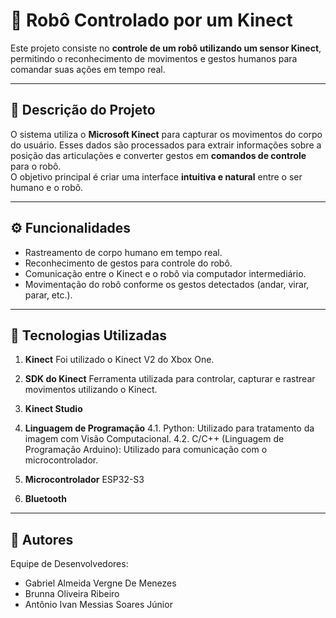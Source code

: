 # 🤖 Robô Controlado por um Kinect

Este projeto consiste no **controle de um robô utilizando um sensor Kinect**, permitindo o reconhecimento de movimentos e gestos humanos para comandar suas ações em tempo real.

---

## 🧠 Descrição do Projeto

O sistema utiliza o **Microsoft Kinect** para capturar os movimentos do corpo do usuário. Esses dados são processados para extrair informações sobre a posição das articulações e converter gestos em **comandos de controle** para o robô.  
O objetivo principal é criar uma interface **intuitiva e natural** entre o ser humano e o robô.

---

## ⚙️ Funcionalidades

- Rastreamento de corpo humano em tempo real.  
- Reconhecimento de gestos para controle do robô.  
- Comunicação entre o Kinect e o robô via computador intermediário.  
- Movimentação do robô conforme os gestos detectados (andar, virar, parar, etc.).  

---

## 🧩 Tecnologias Utilizadas

1. **Kinect**
   Foi utilizado o Kinect V2 do Xbox One.

2. **SDK do Kinect**
  Ferramenta utilizada para controlar, capturar e rastrear movimentos utilizando o Kinect.

3. **Kinect Studio**

4. **Linguagem de Programação**
   4.1. Python: Utilizado para tratamento da imagem com Visão Computacional.
   4.2. C/C++ (Linguagem de Programação Arduino): Utilizado para comunicação com o microcontrolador.

5. **Microcontrolador**
   ESP32-S3

6. **Bluetooth**

---


## 👤 Autores

Equipe de Desenvolvedores:

* Gabriel Almeida Vergne De Menezes
* Brunna Oliveira Ribeiro
* Antônio Ivan Messias Soares Júnior

